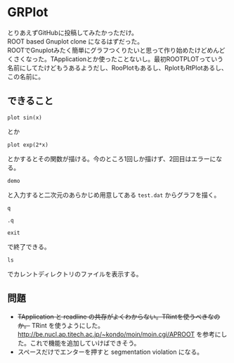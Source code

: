 # GRPlot

とりあえずGitHubに投稿してみたかっただけ。  
ROOT based Gnuplot clone になるはずだった。  
ROOTでGnuplotみたく簡単にグラフつくりたいと思って作り始めたけどめんどくさくなった。TApplicationとか使ったことないし。最初ROOTPLOTっていう名前にしてたけどもうあるようだし、RooPlotもあるし、RplotもRtPlotあるし、この名前に。  

## できること

```
plot sin(x)
```

とか

```
plot exp(2*x)
```

とかするとその関数が描ける。今のところ1回しか描けず、2回目はエラーになる。

```
demo
```

と入力すると二次元のあらかじめ用意してある `test.dat` からグラフを描く。

```
q
```  

```
.q
```  

```
exit
```  

で終了できる。

```
ls
```

でカレントディレクトリのファイルを表示する。

## 問題

- ~~TApplication と readline の共存がよくわからない。TRintを使うべきなのか。~~ TRint を使うようにした。 <http://be.nucl.ap.titech.ac.jp/~kondo/moin/moin.cgi/APROOT> を参考にした。これで機能を追加していけばできそう。
- スペースだけでエンターを押すと segmentation violation になる。




